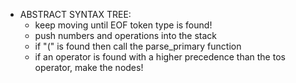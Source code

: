 + ABSTRACT SYNTAX TREE:
    + keep moving until EOF token type is found!
    + push numbers and operations into the stack
    + if "(" is found then call the parse_primary function
    + if an operator is found with a higher precedence than the tos operator, make the nodes!
    